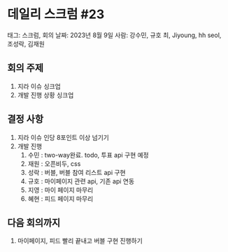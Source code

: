 # 데일리 스크럼 #23

태그: 스크럼, 회의
날짜: 2023년 8월 9일
사람: 강수민, 규호 최, Jiyoung, hh seol, 조성락, 김재원

## 회의 주제

1. 지라 이슈 싱크업
2. 개발 진행 상황 싱크업

## 결정 사항

1. 지라 이슈 인당 8포인트 이상 넘기기
2. 개발 진행
    1. 수민 : two-way완료. todo, 투표 api 구현 예정
    2. 재원 : 오픈비두, css
    3. 성락 : 버블, 버블 참여 리스트 api 구현
    4. 규호 : 마이페이지 관련 api, 기존 api 연동
    5. 지영 : 마이 페이지 마무리
    6. 혜현 : 피드 페이지 마무리

## 다음 회의까지

1. 마이페이지, 피드 빨리 끝내고 버블 구현 진행하기
